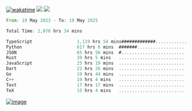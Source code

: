 [![wakatime](https://wakatime.com/badge/user/00eead22-fb14-4dd0-ab8a-3625cafbd50d.svg)](https://wakatime.com/@00eead22-fb14-4dd0-ab8a-3625cafbd50d)
![](https://komarev.com/ghpvc/?username=flatypus)
![](https://pixel.flatypus.me/flatypus?type=tracker)
<!--START_SECTION:waka-->

```rust
From: 19 May 2023 - To: 19 May 2025

Total Time: 2,076 hrs 34 mins

TypeScript                 1,119 hrs 54 mins#############............   53.63 %
Python                     617 hrs 6 mins  #######..................   29.55 %
JSON                       65 hrs 56 mins  #........................   03.16 %
Rust                       39 hrs 5 mins   .........................   01.87 %
JavaScript                 25 hrs 19 mins  .........................   01.21 %
Dart                       22 hrs 26 mins  .........................   01.07 %
Go                         19 hrs 44 mins  .........................   00.95 %
C++                        19 hrs 4 mins   .........................   00.91 %
Text                       17 hrs 17 mins  .........................   00.83 %
TeX                        15 hrs 4 mins   .........................   00.72 %
```

<!--END_SECTION:waka-->
[<img alt="image" src="https://github.com/flatypus/flatypus/assets/68029599/0a302dc1-501c-43a0-ae8d-37ec4817f3bd">](https://flatypus.me)

